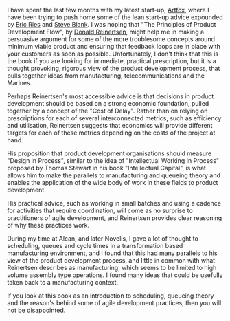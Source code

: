 
<p>I have spent the last few months with my latest start-up, <a href="http://artfox.com">Artfox</a>, where I have been trying to push home some of the lean start-up advice expounded by <a href="http://startuplessonslearned.blogspot.com">Eric Ries</a> and <a href="http://steveblank.com/">Steve Blank</a>.  I was hoping that "The Principles of Product Development Flow", by <a href="http://www.reinertsenassociates.com/">Donald Reinertsen</a>, might help me in making a persuasive argument for some of the more troublesome concepts around minimum viable product and ensuring that feedback loops are in place with your customers as soon as possible. Unfortunately, I don't think that this is the book if you are looking for immediate, practical prescription, but it is a thought provoking, rigorous view of the product development process, that pulls together ideas from manufacturing, telecommunications and the Marines.</p>

<p>Perhaps Reinertsen's most accessible advice is that decisions in product development should be based on a strong economic foundation, pulled together by a concept of the "Cost of Delay".  Rather than on relying on prescriptions for each of several interconnected metrics, such as efficiency and utilisation, Reinertsen suggests that economics will provide different targets for each of these metrics depending on the costs of the project at hand.</p>

<p>His proposition that product development organisations should measure "Design in Process", similar to the idea of "Intellectual Working In Process" proposed by Thomas Stewart in his book "Intellectual Capital", is what allows him to make the parallels to manufacturing and queueing theory and enables the application of the wide body of work in these fields to product development.</p>

<p>His practical advice, such as working in small batches and using a cadence for activities that require coordination, will come as no surprise to practitioners of agile development, and Reinertsen provides clear reasoning of why these practices work.</p>

<p>During my time at Alcan, and later Novelis, I gave a lot of thought to scheduling, queues and cycle times in a transformation based manufacturing environment, and I found that this had many parallels to his view of the product development process, and little in common with what Reinertsen describes as manufacturing, which seems to be limited to high volume assembly type operations.  I found many ideas that could be usefully taken back to a manufacturing context.</p>

<p>If you look at this book as an introduction to scheduling, queueing theory and the reason's behind some of agile development practices, then you will not be disappointed.</p>